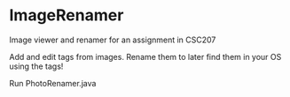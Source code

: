 # ImageRenamer
Image viewer and renamer for an assignment in CSC207

Add and edit tags from images. Rename them to later find them in your OS using the tags!

Run PhotoRenamer.java
